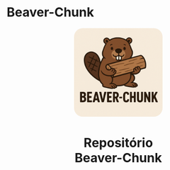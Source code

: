 # Beaver-Chunk

<p align="center">
  <img src="assets/icon.png" 
       alt="Beaver-Chunk Logo"
       width="200"
       style="border-radius:20px;"/>
</p>

<h1 align="center">Repositório <br>
    <b>Beaver-Chunk</b>
</h1>
